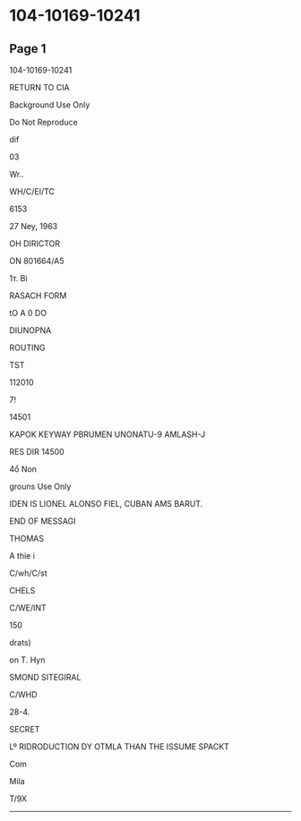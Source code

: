 # 104-10169-10241

## Page 1

104-10169-10241

RETURN TO CIA

Background Use Only

Do Not Reproduce

dif

03

Wr..

WH/C/EI/TC

6153

27 Ney, 1963

OH DIRICTOR

ON 801664/A5

1т. Ві

RASACH FORM

tO A 0 DO

DIUNOPNA

ROUTING

TST

112010

7!

14501

KAPOK KEYWAY PBRUMEN UNONATU-9 AMLASH-J

RES DIR 14500

4ổ Non

grouns Use Only

IDEN IS LIONEL ALONSO FIEL, CUBAN AMS BARUT.

END OF MESSAGI

THOMAS

A thie i

C/wh/C/st

CHELS

C/WE/INT

150

drats)

on T. Hyn

SMOND SITEGIRAL

C/WHD

28-4.

SECRET

Lº RIDRODUCTION DY OTMLA THAN THE ISSUME SPACKT

Com

Mila

T/9X

---

